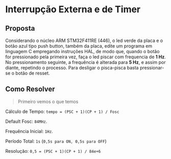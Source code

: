 # Interrupção Externa e de Timer

## Proposta
Considerando o núcleo ARM STM32F411RE (446), o led verde da placa e o botão
azul tipo push button, também da placa, edite um programa em linguagem C empregando
instruções HAL, de modo que, quando o botão for pressionado pela primeira vez, faça o led
piscar com frequencia de **1 Hz**. No pressionamento seguinte, a frequência é alterada para
**5 Hz**, e assim por diante, repetindo o processo. Para desligar o pisca-pisca basta
pressionar-se o botão de resset.

## Como Resolver

> Primeiro vemos o que temos

Cálculo de Tempo: `tempo = (PSC + 1)(CP + 1) / Fosc`

Default Fosc: `84MHz`.

Frequência Inicial: `1Hz`. 

Período Total: `1s` (`0,5s para ON, 0,5s para OFF`)

Resolução: `0,5 = (PSC + 1)(CP + 1) / 84e+6`
